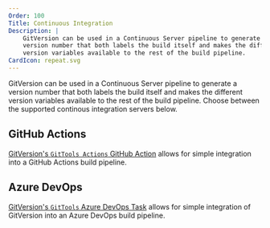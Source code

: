 ```yaml
---
Order: 100
Title: Continuous Integration
Description: |
    GitVersion can be used in a Continuous Server pipeline to generate a
    version number that both labels the build itself and makes the different
    version variables available to the rest of the build pipeline.
CardIcon: repeat.svg
---
```


GitVersion can be used in a Continuous Server pipeline to generate a version
number that both labels the build itself and makes the different version
variables available to the rest of the build pipeline. Choose between the
supported continous integration servers below.

## GitHub Actions

<p>
    <a href="https://github.com/marketplace/actions/gittools">GitVersion's
    <code>GitTools Actions</code> GitHub Action</a> allows for simple
    integration into a GitHub Actions build pipeline.
</p>

<h2>Azure DevOps</h2>

<p>
    <a href="https://marketplace.visualstudio.com/items?itemName=gittools.gittools">GitVersion's
    <code>GitTools</code> Azure DevOps Task</a> allows for simple integration of
    GitVersion into an Azure DevOps build pipeline.
</p>
